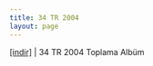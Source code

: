 ```yaml
---
title: 34 TR 2004
layout: page
---
```

<a href="https://cloud.mail.ru/public/5f6f0ed5de7b/34%20TR%202004%20Compilation%20Album" target="_blank">[indir]</a> | 34 TR 2004 Toplama Albüm


